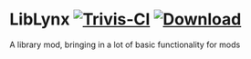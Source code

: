 # LibLynx [![Trivis-CI][travis]](https://travis-ci.org/LousyLynx/LibLynx) [![Download][bintray]](https://bintray.com/lousylynx/dev/LibLynx/_latestVersion)
A library mod, bringing in a lot of basic functionality for mods

 [travis]: https://travis-ci.org/LousyLynx/LibLynx.svg
 [bintray]: https://api.bintray.com/packages/lousylynx/dev/LibLynx/images/download.svg "Download"